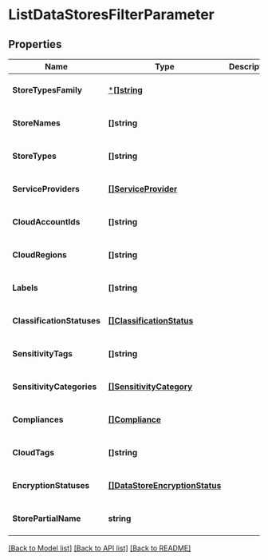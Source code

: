 # ListDataStoresFilterParameter

## Properties
Name | Type | Description | Notes
------------ | ------------- | ------------- | -------------
**StoreTypesFamily** | [***[]string**](array.md) |  | [optional] [default to null]
**StoreNames** | **[]string** |  | [optional] [default to null]
**StoreTypes** | **[]string** |  | [optional] [default to null]
**ServiceProviders** | [**[]ServiceProvider**](ServiceProvider.md) |  | [optional] [default to null]
**CloudAccountIds** | **[]string** |  | [optional] [default to null]
**CloudRegions** | **[]string** |  | [optional] [default to null]
**Labels** | **[]string** |  | [optional] [default to null]
**ClassificationStatuses** | [**[]ClassificationStatus**](ClassificationStatus.md) |  | [optional] [default to null]
**SensitivityTags** | **[]string** |  | [optional] [default to null]
**SensitivityCategories** | [**[]SensitivityCategory**](SensitivityCategory.md) |  | [optional] [default to null]
**Compliances** | [**[]Compliance**](Compliance.md) |  | [optional] [default to null]
**CloudTags** | **[]string** |  | [optional] [default to null]
**EncryptionStatuses** | [**[]DataStoreEncryptionStatus**](DataStoreEncryptionStatus.md) |  | [optional] [default to null]
**StorePartialName** | **string** |  | [optional] [default to null]

[[Back to Model list]](../README.md#documentation-for-models) [[Back to API list]](../README.md#documentation-for-api-endpoints) [[Back to README]](../README.md)


